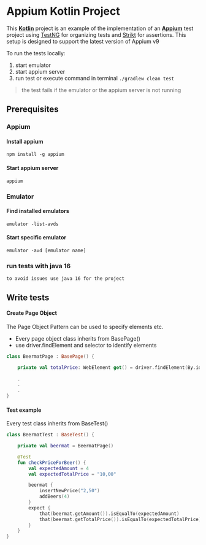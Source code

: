 # Appium Kotlin Project


This **[Kotlin](https://kotlinlang.org)** project is an example of the implementation of an **[Appium](http://appium.io/)** test project using [TestNG](https://testng.org/) for organizing tests and [Strikt](https://strikt.io/) for assertions. 
This setup is designed to support the latest version of Appium v9

To run the tests locally:
1. start emulator
2. start appium server
3. run test or execute command in terminal `./gradlew clean test`
> the test fails if the emulator or the appium server is not running
## Prerequisites
### Appium
#### Install appium
`npm install -g appium`
#### Start appium server
`appium`

### Emulator
#### Find installed emulators
`emulator -list-avds`
#### Start specific emulator
`emulator -avd [emulator name]`
### run tests with java 16
`to avoid issues use java 16 for the project`

## Write tests
#### Create Page Object
The Page Object Pattern can be used to specify elements etc.
- Every page object class inherits from BasePage()
- use driver.findElement and selector to identify elements

``` kotlin
class BeermatPage : BasePage() {

    private val totalPrice: WebElement get() = driver.findElement(By.id("tv_total_price_of_line"))
    
    .
    .
    .
}
```

#### Test example
Every test class inherits from BaseTest()
``` kotlin
class BeermatTest : BaseTest() {

    private val beermat = BeermatPage()

    @Test
    fun checkPriceForBeer() {
        val expectedAmount = 4
        val expectedTotalPrice = "10,00"

        beermat {
            insertNewPrice("2,50")
            addBeers(4)
        }
        expect {
            that(beermat.getAmount()).isEqualTo(expectedAmount)
            that(beermat.getTotalPrice()).isEqualTo(expectedTotalPrice)
        }
    }
}
